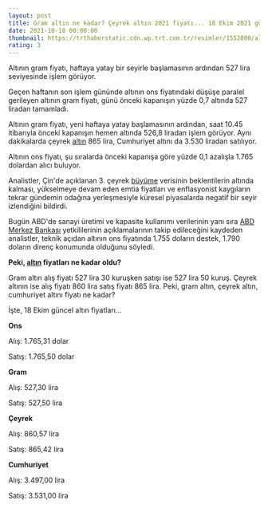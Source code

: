 ```yaml
--- 
layout: post
title: Gram altın ne kadar? Çeyrek altın 2021 fiyatı... 18 Ekim 2021 güncel altın fiyatları...
date: 2021-10-18 00:00:00
thumbnail: https://trthaberstatic.cdn.wp.trt.com.tr/resimler/1552000/altin-aa-1553624.jpg
rating: 3
---
```

<p>
	Altının gram fiyatı, haftaya yatay bir seyirle başlamasının ardından 527 lira seviyesinde işlem görüyor.</p>
<p>
	Geçen haftanın son işlem gününde altının ons fiyatındaki düşüşe paralel gerileyen altının gram fiyatı, günü önceki kapanışın yüzde 0,7 altında 527 liradan tamamladı.</p>
<p>
	Altının gram fiyatı, yeni haftaya yatay başlamasının ardından, saat 10.45 itibarıyla önceki kapanışın hemen altında 526,8 liradan işlem görüyor. Aynı dakikalarda çeyrek <a href="https://www.trthaber.com/etiket/altin/" target="_blank">altın</a> 865 lira, Cumhuriyet altını da 3.530 liradan satılıyor.</p>
<p>
	Altının ons fiyatı, şu sıralarda önceki kapanışa göre yüzde 0,1 azalışla 1.765 dolardan alıcı buluyor.</p>
<p>
	Analistler, Çin'de açıklanan 3. çeyrek <a href="https://www.trthaber.com/etiket/buyume/" target="_blank">büyüme</a> verisinin beklentilerin altında kalması, yükselmeye devam eden emtia fiyatları ve enflasyonist kaygıların tekrar gündemin odağına yerleşmesiyle küresel piyasalarda negatif bir seyir izlendiğini bildirdi.</p>
<p>
	Bugün ABD'de sanayi üretimi ve kapasite kullanımı verilerinin yanı sıra <a href="https://www.trthaber.com/etiket/abd/" target="_blank">ABD</a> <a href="https://www.trthaber.com/etiket/merkez-bankasi/" target="_blank">Merkez Bankası</a> yetkililerinin açıklamalarının takip edileceğini kaydeden analistler, teknik açıdan altının ons fiyatında 1.755 doların destek, 1.790 doların direnç konumunda olduğunu söyledi.</p>
<p>
	<strong>Peki, <a href="https://www.trthaber.com/etiket/altin/" target="_blank">altın</a> fiyatları ne kadar oldu?</strong></p>
<p>
	Gram altın alış fiyatı 527 lira 30 kuruşken satışı ise 527 lira 50 kuruş. Çeyrek altının ise alış fiyatı 860 lira satış fiyatı 865 lira. Peki, gram altın, çeyrek altın, cumhuriyet altını fiyatı ne kadar?</p>
<p>
	İşte, 18 Ekim güncel altın fiyatları…</p>
<p>
	<strong>Ons</strong></p>
<p>
	Alış: 1.765,31 dolar</p>
<p>
	Satış: 1.765,50 dolar</p>
<p>
	<strong>Gram</strong></p>
<p>
	Alış: 527,30 lira</p>
<p>
	Satış: 527,50 lira</p>
<p>
	<strong>Çeyrek</strong></p>
<p>
	Alış: 860,57 lira</p>
<p>
	Satış: 865,42 lira</p>
<p>
	<strong>Cumhuriyet</strong></p>
<p>
	Alış: 3.497,00 lira</p>
<p>
	Satış: 3.531,00 lira</p>